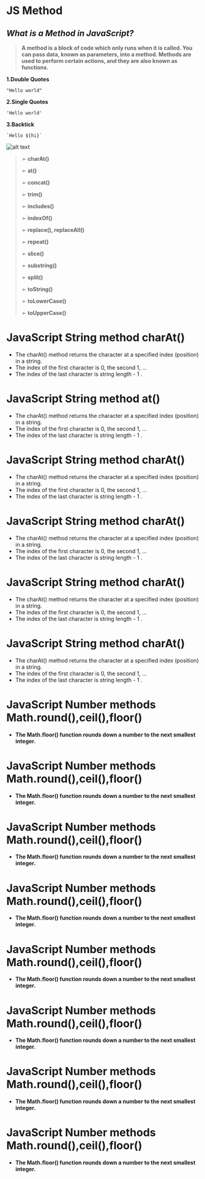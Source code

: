 # JS Method

## ***What is a Method in JavaScript?***

 >**A method is a block of code which only runs when
it is called. You can pass data, known as
parameters, into a method. Methods are used to
perform certain actions, and they are also known
as functions.**

**1.Double Quotes**

```
"Hello world"
```

**2.Single Quotes**

```
'Hello world'
```
**3.Backtick**
```
`Hello ${hi}`
```
![alt text](image.png)

>➢ **charAt()**
> 
>➢ **at()**
>
>➢ **concat()**
>
>➢ **trim()**
>
>➢ **includes()**
>
>➢ **indexOf()**
>
>➢ **replace(), replaceAll()**
>
>➢ **repeat()**
>
>➢ **slice()**
>
>➢ **substring()**
>
>➢ **split()**
>
>➢ **toString()**
>
>➢ **toLowerCase()**
>
>➢ **toUpperCase()**


# JavaScript String method charAt()

+ The charAt() method returns the character at a specified index (position) in a string.
+ The index of the first character is 0, the second 1, ...
+ The index of the last character is string length - 1 .


# JavaScript String method at()


+ The charAt() method returns the character at a specified index (position) in a string.
+ The index of the first character is 0, the second 1, ...
+ The index of the last character is string length - 1 .


# JavaScript String method charAt()

+ The charAt() method returns the character at a specified index (position) in a string.
+ The index of the first character is 0, the second 1, ...
+ The index of the last character is string length - 1 .


# JavaScript String method charAt()

+ The charAt() method returns the character at a specified index (position) in a string.
+ The index of the first character is 0, the second 1, ...
+ The index of the last character is string length - 1 .


# JavaScript String method charAt()

+ The charAt() method returns the character at a specified index (position) in a string.
+ The index of the first character is 0, the second 1, ...
+ The index of the last character is string length - 1 .


# JavaScript String method charAt()

+ The charAt() method returns the character at a specified index (position) in a string.
+ The index of the first character is 0, the second 1, ...
+ The index of the last character is string length - 1 .



# JavaScript Number methods Math.round(),ceil(),floor()

+ **The Math.floor() function rounds down a number to the next smallest integer.**

# JavaScript Number methods Math.round(),ceil(),floor()

+ **The Math.floor() function rounds down a number to the next smallest integer.**



# JavaScript Number methods Math.round(),ceil(),floor()

+ **The Math.floor() function rounds down a number to the next smallest integer.**


# JavaScript Number methods Math.round(),ceil(),floor()

+ **The Math.floor() function rounds down a number to the next smallest integer.**


# JavaScript Number methods Math.round(),ceil(),floor()

+ **The Math.floor() function rounds down a number to the next smallest integer.**


# JavaScript Number methods Math.round(),ceil(),floor()

+ **The Math.floor() function rounds down a number to the next smallest integer.**


# JavaScript Number methods Math.round(),ceil(),floor()

+ **The Math.floor() function rounds down a number to the next smallest integer.**


# JavaScript Number methods Math.round(),ceil(),floor()

+ **The Math.floor() function rounds down a number to the next smallest integer.**

